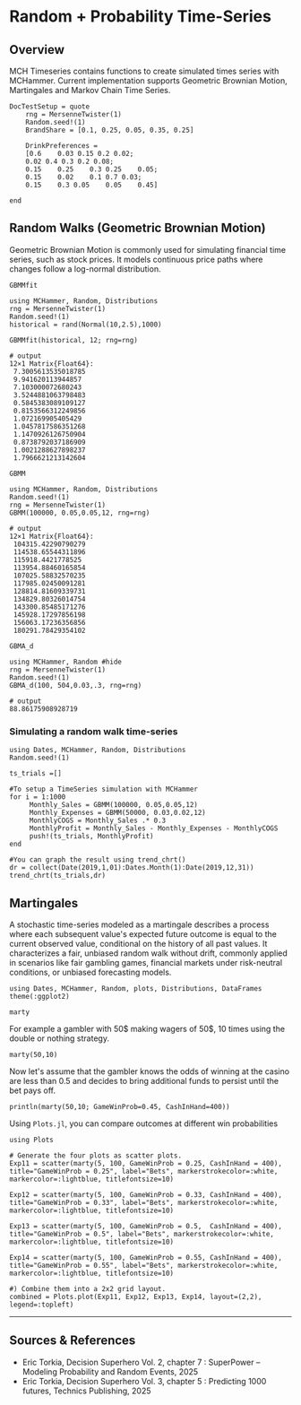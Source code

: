 # Random + Probability Time-Series 

## Overview
MCH Timeseries contains functions to create simulated times series with MCHammer. Current implementation supports Geometric Brownian Motion, Martingales and Markov Chain Time Series. 

```@setup
DocTestSetup = quote
    rng = MersenneTwister(1)
    Random.seed!(1)
    BrandShare = [0.1, 0.25, 0.05, 0.35, 0.25]

    DrinkPreferences =
    [0.6	0.03 0.15 0.2 0.02;
    0.02 0.4 0.3 0.2 0.08;
    0.15	0.25	0.3 0.25	0.05;
    0.15	0.02	0.1	0.7	0.03;
    0.15	0.3 0.05	0.05	0.45]

end
```


## Random Walks (Geometric Brownian Motion)
Geometric Brownian Motion is commonly used for simulating financial time series, such as stock prices. It models continuous price paths where changes follow a log-normal distribution.
```@docs
GBMMfit
```
```@jldoctest GBBMFit
using MCHammer, Random, Distributions
rng = MersenneTwister(1)
Random.seed!(1)
historical = rand(Normal(10,2.5),1000)

GBMMfit(historical, 12; rng=rng)

# output
12×1 Matrix{Float64}:
 7.3005613535018785
 9.941620113944857
 7.103000072680243
 3.5244881063798483
 0.5845383089109127
 0.8153566312249856
 1.072169905405429
 1.0457817586351268
 1.1470926126750904
 0.8738792037186909
 1.0021288627898237
 1.7966621213142604
```
```@docs
GBMM
```
```@jldoctest RandWalk
using MCHammer, Random, Distributions
Random.seed!(1)
rng = MersenneTwister(1)
GBMM(100000, 0.05,0.05,12, rng=rng)

# output
12×1 Matrix{Float64}:
 104315.42290790279
 114538.65544311896
 115918.4421778525
 113954.88460165854
 107025.58832570235
 117985.02450091281
 128814.81609339731
 134829.80326014754
 143300.85485171276
 145928.17297856198
 156063.17236356856
 180291.78429354102
```

```@docs
GBMA_d
```
```@jldoctest RandWalk
using MCHammer, Random #hide
rng = MersenneTwister(1)
Random.seed!(1)
GBMA_d(100, 504,0.03,.3, rng=rng)

# output
88.86175908928719
```

### Simulating a random walk time-series

```@setup Graphing
using Dates, MCHammer, Random, Distributions
Random.seed!(1)
```

```@example Graphing
ts_trials =[]

#To setup a TimeSeries simulation with MCHammer
for i = 1:1000
     Monthly_Sales = GBMM(100000, 0.05,0.05,12)
     Monthly_Expenses = GBMM(50000, 0.03,0.02,12)
     MonthlyCOGS = Monthly_Sales .* 0.3
     MonthlyProfit = Monthly_Sales - Monthly_Expenses - MonthlyCOGS
     push!(ts_trials, MonthlyProfit)
end

#You can graph the result using trend_chrt()
dr = collect(Date(2019,1,01):Dates.Month(1):Date(2019,12,31))
trend_chrt(ts_trials,dr)
```
## Martingales
A stochastic time-series modeled as a martingale describes a process where each subsequent value's expected future outcome is equal to the current observed value, conditional on the history of all past values. It characterizes a fair, unbiased random walk without drift, commonly applied in scenarios like fair gambling games, financial markets under risk-neutral conditions, or unbiased forecasting models.
```@setup Stochastic
using Dates, MCHammer, Random, plots, Distributions, DataFrames
theme(:ggplot2)
```

```@docs
marty
```

For example a gambler with 50$ making wagers of 50$, 10 times using the double or nothing strategy.

```@example Stochastic
marty(50,10)
```

Now let's assume that the gambler knows the odds of winning  at the casino are less than 0.5 and decides to bring additional funds to persist until the bet pays off.

```@example Stochastic
println(marty(50,10; GameWinProb=0.45, CashInHand=400))
```

Using `Plots.jl`,  you can compare outcomes at different win probabilities

```@example Stochastic
using Plots

# Generate the four plots as scatter plots.
Exp11 = scatter(marty(5, 100, GameWinProb = 0.25, CashInHand = 400), title="GameWinProb = 0.25", label="Bets", markerstrokecolor=:white, markercolor=:lightblue, titlefontsize=10)

Exp12 = scatter(marty(5, 100, GameWinProb = 0.33, CashInHand = 400), title="GameWinProb = 0.33", label="Bets", markerstrokecolor=:white, markercolor=:lightblue, titlefontsize=10)

Exp13 = scatter(marty(5, 100, GameWinProb = 0.5,  CashInHand = 400), title="GameWinProb = 0.5", label="Bets", markerstrokecolor=:white, markercolor=:lightblue, titlefontsize=10)

Exp14 = scatter(marty(5, 100, GameWinProb = 0.55, CashInHand = 400), title="GameWinProb = 0.55", label="Bets", markerstrokecolor=:white, markercolor=:lightblue, titlefontsize=10)

#) Combine them into a 2x2 grid layout.
combined = Plots.plot(Exp11, Exp12, Exp13, Exp14, layout=(2,2), legend=:topleft)

```
---

## Sources & References
- Eric Torkia, Decision Superhero Vol. 2, chapter 7 : SuperPower – Modeling Probability and Random Events, 2025
- Eric Torkia, Decision Superhero Vol. 3, chapter 5 : Predicting 1000 futures, Technics Publishing, 2025
